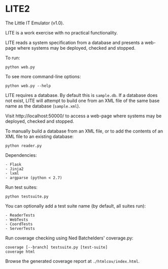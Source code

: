 # LITE2

The Little IT Emulator (v1.0).

LITE is a work exercise with no practical functionality.

LITE reads a system specification from a database and presents a web-page where
systems may be deployed, checked and stopped.

To run:

    python web.py

To see more command-line options:

    python web.py --help

LITE requires a database. By default this is `sample.db`. If a database does not
exist, LITE will attempt to build one from an XML file of the same base name as
the database (`sample.xml`).

Visit http://localhost:50000/ to access a web-page where systems may be
deployed, checked and stopped.

To manually build a database from an XML file, or to add the contents of an XML
file to an existing database:

    python reader.py

Dependencies:

    - Flask
    - Jinja2
    - lxml
    - argparse (python < 2.7)

Run test suites:

    python testsuite.py

You can optionally add a test suite name (by default, all suites run):

    - ReaderTests
    - WebTests
    - CoordTests
    - ServerTests

Run coverage checking using Ned Batchelders' coverage.py:

    coverage [--branch] testsuite.py [test-suite]
    coverage html

Browse the generated coverage report at `./htmlcov/index.html`.

